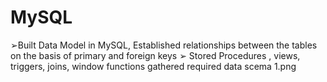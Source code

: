 # MySQL
➢Built Data Model in MySQL, Established relationships between the tables on the basis of primary and foreign keys ➢ Stored Procedures , views, triggers, joins, window functions gathered required data
scema 1.png

